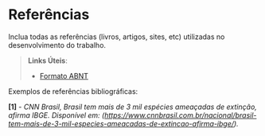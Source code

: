 # Referências

Inclua todas as referências (livros, artigos, sites, etc) utilizadas no desenvolvimento do trabalho.

> **Links Úteis**:
> - [Formato ABNT](https://www.normastecnicas.com/referencias/)

Exemplos de referências bibliográficas:

**[1]** - _CNN Brasil, Brasil tem mais de 3 mil espécies ameaçadas de extinção, afirma IBGE. Disponível em: (https://www.cnnbrasil.com.br/nacional/brasil-tem-mais-de-3-mil-especies-ameacadas-de-extincao-afirma-ibge/)._
